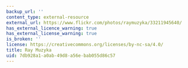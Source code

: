 ```yaml
---
backup_url: ''
content_type: external-resource
external_url: https://www.flickr.com/photos/raymuzyka/33211945640/
has_external_licence_warning: true
has_external_license_warning: true
is_broken: ''
license: https://creativecommons.org/licenses/by-nc-sa/4.0/
title: Ray Muzyka
uid: 7db928a1-a0ab-49d8-a56e-bab055d86c57
---
```

